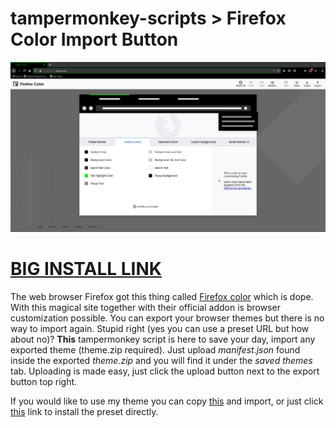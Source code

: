 # tampermonkey-scripts > Firefox Color Import Button

![preview image](https://raw.githubusercontent.com/Yazaar/tampermonkey-scripts/master/FirefoxColorImportButton/preview.jpg "import button!")

# [BIG INSTALL LINK](https://raw.githubusercontent.com/Yazaar/tampermonkey-scripts/master/FirefoxColorImportButton/FirefoxColorImportButton.user.js)

The web browser Firefox got this thing called [Firefox color](https://color.firefox.com) which is dope. With this magical site together with their official addon is browser customization possible. You can export your browser themes but there is no way to import again. Stupid right (yes you can use a preset URL but how about no)? **This** tampermonkey script is here to save your day, import any exported theme (theme.zip required). Just upload *manifest.json* found inside the exported *theme.zip* and you will find it under the *saved themes* tab. Uploading is made easy, just click the upload button next to the export button top right.

If you would like to use my theme you can copy [this](https://raw.githubusercontent.com/Yazaar/tampermonkey-scripts/master/FirefoxColorImportButton/YazaarGreenTheme.json) and import, or just click [this](https://color.firefox.com/?theme=XQAAAAJVAgAAAAAAAABBKYhm849SCicxcUF-LXcGHf3p79Ffm06OXtakGWB8SGrm5IQXg3NYa3UMYsydl7eJyOmwEtCfhQf-WBj2aHv1qjSMqny4cWZA6durpdeN0AaVo1BELo0BKRbJHzH9VnfT2VJUnDtrCIBHpZIYcii2AFXww0X4dA9BxBtmH7XIZwmMm44frf5yFMlkq_7S4qg7ozficB-507dNvPa49FUn6bAnCnTjHGEiLN2PswMkX2kPxf8y3nexzRnO-G8WclNYBqyKWydPoupQ6WOH5av0Dm9lc7hZOvoaZGurj6XuDHvYvCmUemyd3UyPn-K8UdNWtTlBJwOgc4ptlMa8Cth3ngHLcWQUZCxSrfq5oiwQALWKBshQ5wGe7R0tmWXE_Ko-fA) link to install the preset directly.
